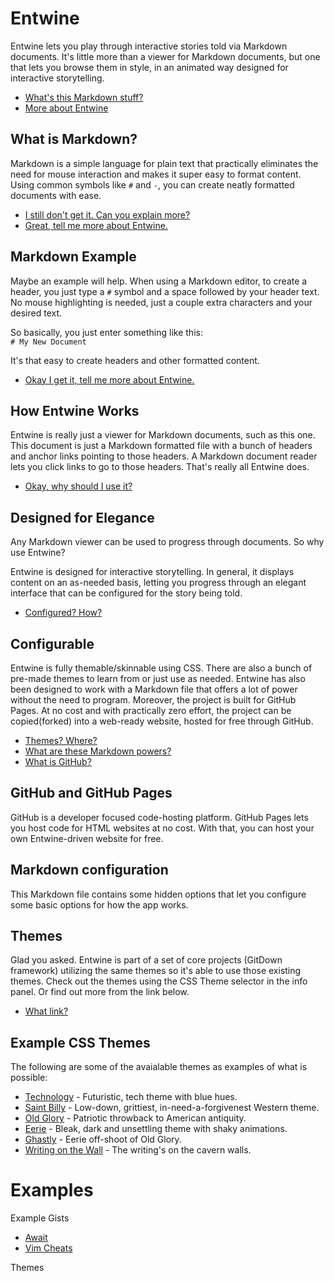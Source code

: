 # Entwine
Entwine lets you play through interactive stories told via Markdown documents. It's little more than a viewer for Markdown documents, but one that lets you browse them in style, in an animated way designed for interactive storytelling.

- [What's this Markdown stuff?](#what-is-markdown)
- [More about Entwine](#how-entwine-works)

## What is Markdown?
Markdown is a simple language for plain text that practically eliminates the need for mouse interaction and makes it super easy to format content. Using common symbols like `#` and `-`, you can create neatly formatted documents with ease.

- [I still don't get it. Can you explain more?](#markdown-example)
- [Great, tell me more about Entwine.](#how-entwine-works)

## Markdown Example
Maybe an example will help. When using a Markdown editor, to create a header, you just type a `#` symbol and a space followed by your header text. No mouse highlighting is needed, just a couple extra characters and your desired text.

So basically, you just enter something like this:  
`# My New Document`

It's that easy to create headers and other formatted content.

- [Okay I get it, tell me more about Entwine.](#how-entwine-works)

## How Entwine Works
Entwine is really just a viewer for Markdown documents, such as this one. This document is just a Markdown formatted file with a bunch of headers and anchor links pointing to those headers. A Markdown document reader lets you click links to go to those headers. That's really all Entwine does.

- [Okay, why should I use it?](#designed-for-elegance)

## Designed for Elegance
Any Markdown viewer can be used to progress through documents. So why use Entwine?  

Entwine is designed for interactive storytelling. In general, it displays content on an as-needed basis, letting you progress through an elegant interface that can be configured for the story being told.

- [Configured? How?](#configurable)

## Configurable
Entwine is fully themable/skinnable using CSS. There are also a bunch of pre-made themes to learn from or just use as needed. Entwine has also been designed to work with a Markdown file that offers a lot of power without the need to program. Moreover, the project is built for GitHub Pages. At no cost and with practically zero effort, the project can be copied(forked) into a web-ready website, hosted for free through GitHub.

- [Themes? Where?](#themes)
- [What are these Markdown powers?](#markdown-configuration)
- [What is GitHub?](#github-and-github-pages)

## GitHub and GitHub Pages
GitHub is a developer focused code-hosting platform. GitHub Pages lets you host code for HTML websites at no cost. With that, you can host your own Entwine-driven website for free.

## Markdown configuration
This Markdown file contains some hidden options that let you configure some basic options for how the app works.

## Themes
Glad you asked. Entwine is part of a set of core projects (GitDown framework) utilizing the same themes so it's able to use those existing themes. Check out the themes using the CSS Theme selector in the info panel. Or find out more from the link below.

- [What link?](#example-css-themes)

## Example CSS Themes
The following are some of the avaialable themes as examples of what is possible:
- [Technology](https://gist.github.com/adc373c2d5a5d2b07821686e93a9630b) - Futuristic, tech theme with blue hues.
- [Saint Billy](https://gist.github.com/76c39d26b1b44e07bd7a783311caded8) - Low-down, grittiest, in-need-a-forgivenest Western theme.
- [Old Glory](https://gist.github.com/43bff1c9c6ae8a829f67bd707ee8f142) - Patriotic throwback to American antiquity.
- [Eerie](https://gist.github.com/7ac556b27c2cd34b00aa59e0d3621dea) - Bleak, dark and unsettling theme with shaky animations.
- [Ghastly](https://gist.github.com/d1a6d5621b883bf6af886855d853d502) - Eerie off-shoot of Old Glory.
- [Writing on the Wall](https://gist.github.com/241b47680c730c7162cb5f82d6d788fa) - The writing's on the cavern walls.

# Examples <!-- {$gd_info} -->
<!-- {$gd_help_ribbon} -->
<!-- {$gd_element_count} -->

Example Gists <!-- {$gd_gist} -->
- [Await](https://gist.github.com/eb48e3ccd0e0fc6a502a8ebe02a38715)
- [Vim Cheats](https://gist.github.com/c002acb756d5cf09b1ad98494a81baa3)

Themes <!-- {$gd_css} -->

<!-- {$gd_toc="Table of Contents"} -->
<!-- {$gd_hide} -->
